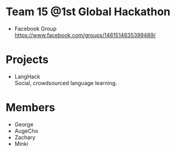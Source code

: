 # Team 15 @1st Global Hackathon

* Facebook Group  
  https://www.facebook.com/groups/1481514635399489/


# Projects

* LangHack  
  Social, crowdsourced language learning.


# Members

* George
* AugeCho
* Zachary
* Minki